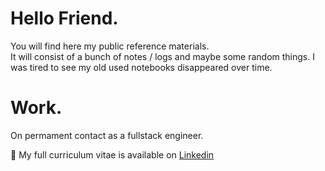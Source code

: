# Hello Friend.

You will find here my public reference materials.  
It will consist of a bunch of notes / logs and maybe some random things. I was tired to see my old used notebooks disappeared over time.

# Work.
On permament contact as a fullstack engineer.

🧾 My full curriculum vitae is available on [Linkedin](https://www.linkedin.com/in/julien-gracia/)  

